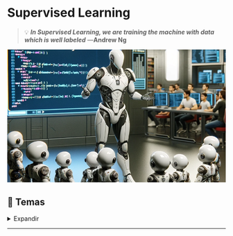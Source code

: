 # Supervised Learning


>💡 ***In Supervised Learning, we are training the machine with data which is well labeled***
―**Andrew Ng**


![](https://github.com/vbleal/05MIAR/blob/7dc2f8fd934d7a9fc77e6eeafa0796fcc89682ff/Im/SL.png)


## 📑 Temas

<details>
    <summary> Expandir </summary>

*  Computer Vision: Imágenes Histológicas
  
   - [ComputerVision](https://github.com/vbleal/SL_ComputerVision/tree/main/P1)



</details>

----------------







